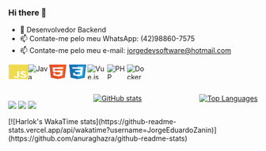### Hi there 👋

- 🌱 Desenvolvedor Backend 
- 📫 Contate-me pelo meu WhatsApp: (42)98860-7575
- 📫 Contate-me pelo meu e-mail: jorgedevsoftware@hotmail.com

<div style="display: flex; align-items: center;">
  <img align="center" alt="JavaScript" height="30" width="40" src="https://raw.githubusercontent.com/devicons/devicon/master/icons/javascript/javascript-plain.svg">
  <img align="center" alt="Java" height="30" width="40" src="https://cdn.jsdelivr.net/gh/devicons/devicon@latest/icons/java/java-original-wordmark.svg">
  <img align="center" alt="HTML" height="30" width="40" src="https://raw.githubusercontent.com/devicons/devicon/master/icons/html5/html5-original.svg">
  <img align="center" alt="CSS" height="30" width="40" src="https://raw.githubusercontent.com/devicons/devicon/master/icons/css3/css3-original.svg">
  <img align="center" alt="Vue.js" height="30" width="40" src="https://cdn.jsdelivr.net/gh/devicons/devicon@latest/icons/vuejs/vuejs-original-wordmark.svg">
  <img align="center" alt="PHP" height="30" width="40" src="https://cdn.jsdelivr.net/gh/devicons/devicon@latest/icons/php/php-original.svg">
  <img align="center" alt="Docker" height="30" width="40" src="https://cdn.jsdelivr.net/gh/devicons/devicon@latest/icons/docker/docker-original-wordmark.svg">
</div>

  
  ##
 <div style="display: flex; justify-content: space-between; gap: 20px;">
<div> 
  
  <a href="https://www.instagram.com/jorge_duardaz/" target="_blank"><img src="https://img.shields.io/badge/-Instagram-%23E4405F?style=for-the-badge&logo=instagram&logoColor=white" target="_blank"></a>
  <a href = "mailto:jorgedevsoftware@hotmail.com"><img src="https://img.shields.io/badge/-Gmail-%23333?style=for-the-badge&logo=gmail&logoColor=white" target="_blank"></a>
  <a href="https://www.linkedin.com/in/jorge-eduardo-9170a9243" target="_blank">
  <img src="https://img.shields.io/badge/-LinkedIn-%230077B5?style=for-the-badge&logo=linkedin&logoColor=white">
  </a>
  
</div>

<div>
    <a href="https://github.com/JorgeEduardoZanin">
      <img src="https://github-readme-stats.vercel.app/api?username=JorgeEduardoZanin&show_icons=true&theme=graywhite" alt="GitHub stats">
    </a>
  </div>
  
  <div>
    <a href="https://github.com/JorgeEduardoZanin">
      <img src="https://github-readme-stats.vercel.app/api/top-langs/?username=JorgeEduardoZanin&layout=pie" alt="Top Languages">
    </a>
  </div>
</div>
[![Harlok's WakaTime stats](https://github-readme-stats.vercel.app/api/wakatime?username=JorgeEduardoZanin)](https://github.com/anuraghazra/github-readme-stats)


